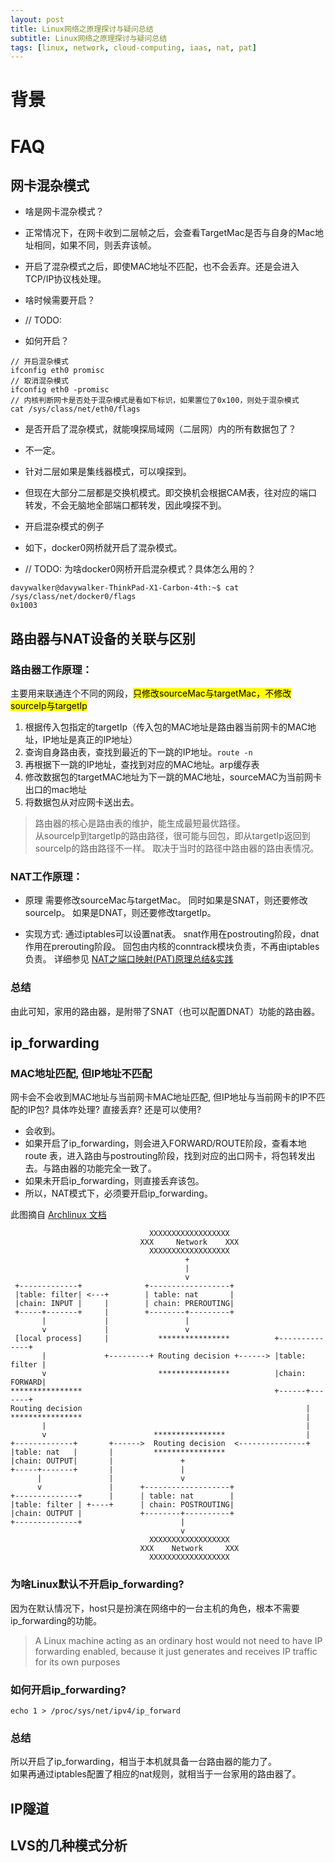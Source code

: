 ```yaml
---
layout: post
title: Linux网络之原理探讨与疑问总结
subtitle: Linux网络之原理探讨与疑问总结
tags: [linux, network, cloud-computing, iaas, nat, pat]
---
```


# 背景

# FAQ
## 网卡混杂模式

- 啥是网卡混杂模式？
- 正常情况下，在网卡收到二层帧之后，会查看TargetMac是否与自身的Mac地址相同，如果不同，则丢弃该帧。
- 开启了混杂模式之后，即使MAC地址不匹配，也不会丢弃。还是会进入TCP/IP协议栈处理。

- 啥时候需要开启？
- // TODO:


- 如何开启？
```shell
// 开启混杂模式
ifconfig eth0 promisc
// 取消混杂模式
ifconfig eth0 -promisc
// 内核判断网卡是否处于混杂模式是看如下标识，如果置位了0x100，则处于混杂模式
cat /sys/class/net/eth0/flags
```

- 是否开启了混杂模式，就能嗅探局域网（二层网）内的所有数据包了？
- 不一定。
- 针对二层如果是集线器模式，可以嗅探到。
- 但现在大部分二层都是交换机模式。即交换机会根据CAM表，往对应的端口转发，不会无脑地全部端口都转发，因此嗅探不到。


- 开启混杂模式的例子
- 如下，docker0网桥就开启了混杂模式。
- // TODO: 为啥docker0网桥开启混杂模式？具体怎么用的？

```shell
davywalker@davywalker-ThinkPad-X1-Carbon-4th:~$ cat /sys/class/net/docker0/flags 
0x1003
```


## 路由器与NAT设备的关联与区别
### 路由器工作原理： 

主要用来联通连个不同的网段，<mark>只修改sourceMac与targetMac，不修改sourceIp与targetIp</mark>

1. 根据传入包指定的targetIp（传入包的MAC地址是路由器当前网卡的MAC地址，IP地址是真正的IP地址）
2. 查询自身路由表，查找到最近的下一跳的IP地址。`route -n`
3. 再根据下一跳的IP地址，查找到对应的MAC地址。arp缓存表
4. 修改数据包的targetMAC地址为下一跳的MAC地址，sourceMAC为当前网卡出口的mac地址
5. 将数据包从对应网卡送出去。

> 路由器的核心是路由表的维护，能生成最短最优路径。<br/>
> 从sourceIp到targetIp的路由路径，很可能与回包，即从targetIp返回到sourceIp的路由路径不一样。
> 取决于当时的路径中路由器的路由表情况。

### NAT工作原理：

- 原理
需要修改sourceMac与targetMac。
同时如果是SNAT，则还要修改sourceIp。 
如果是DNAT，则还要修改targetIp。

- 实现方式:
通过iptables可以设置nat表。
snat作用在postrouting阶段，dnat作用在prerouting阶段。
回包由内核的conntrack模块负责，不再由iptables负责。
详细参见 [NAT之端口映射(PAT)原理总结&实践](https://davyjones2010.github.io/2022-06-23-linux-network-nat)


### 总结
由此可知，家用的路由器，是附带了SNAT（也可以配置DNAT）功能的路由器。



## ip_forwarding 
### MAC地址匹配, 但IP地址不匹配
网卡会不会收到MAC地址与当前网卡MAC地址匹配, 但IP地址与当前网卡的IP不匹配的IP包?
具体咋处理? 直接丢弃? 还是可以使用?

- 会收到。
- 如果开启了ip_forwarding，则会进入FORWARD/ROUTE阶段，查看本地 route 表，进入路由与postrouting阶段，找到对应的出口网卡，将包转发出去。与路由器的功能完全一致了。
- 如果未开启ip_forwarding，则直接丢弃该包。
- 所以，NAT模式下，必须要开启ip_forwarding。

此图摘自 [Archlinux 文档](https://wiki.archlinux.org/title/Iptables)
```
                               XXXXXXXXXXXXXXXXXX
                             XXX     Network    XXX
                               XXXXXXXXXXXXXXXXXX
                                       +
                                       |
                                       v
 +-------------+              +------------------+
 |table: filter| <---+        | table: nat       |
 |chain: INPUT |     |        | chain: PREROUTING|
 +-----+-------+     |        +--------+---------+
       |             |                 |
       v             |                 v
 [local process]     |           ****************          +--------------+
       |             +---------+ Routing decision +------> |table: filter |
       v                         ****************          |chain: FORWARD|
****************                                           +------+-------+
Routing decision                                                  |
****************                                                  |
       |                                                          |
       v                        ****************                  |
+-------------+       +------>  Routing decision  <---------------+
|table: nat   |       |         ****************
|chain: OUTPUT|       |               +
+-----+-------+       |               |
      |               |               v
      v               |      +-------------------+
+--------------+      |      | table: nat        |
|table: filter | +----+      | chain: POSTROUTING|
|chain: OUTPUT |             +--------+----------+
+--------------+                      |
                                      v
                               XXXXXXXXXXXXXXXXXX
                             XXX    Network     XXX
                               XXXXXXXXXXXXXXXXXX
```

### 为啥Linux默认不开启ip_forwarding?
因为在默认情况下，host只是扮演在网络中的一台主机的角色，根本不需要ip_forwarding的功能。

> A Linux machine acting as an ordinary host would not need to have IP forwarding enabled, 
> because it just generates and receives IP traffic for its own purposes

### 如何开启ip_forwarding?

```shell
echo 1 > /proc/sys/net/ipv4/ip_forward
```

### 总结
所以开启了ip_forwarding，相当于本机就具备一台路由器的能力了。<br/>
如果再通过iptables配置了相应的nat规则，就相当于一台家用的路由器了。

## IP隧道


## LVS的几种模式分析


